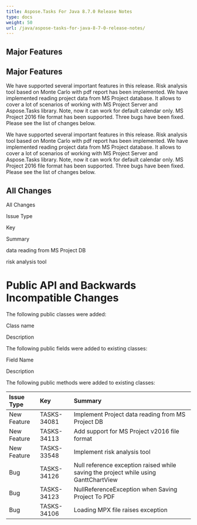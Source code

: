 ```yaml
---
title: Aspose.Tasks For Java 8.7.0 Release Notes
type: docs
weight: 50
url: /java/aspose-tasks-for-java-8-7-0-release-notes/
---
```


## **Major Features**
## **Major Features**
We have supported several important features in this release. Risk 
analysis tool based on Monte Carlo with pdf report has been implemented.
We have implemented reading project data from MS Project database. It 
allows to cover a lot of scenarios of working with MS Project Server 
and Aspose.Tasks library. Note, now it can work for default calendar 
only. MS Project 2016 file format has been supported. Three bugs have 
been fixed. Please see the list of changes below. 

We have supported several important features in this release. Risk 
analysis tool based on Monte Carlo with pdf report has been implemented.
We have implemented reading project data from MS Project database. It 
allows to cover a lot of scenarios of working with MS Project Server 
and Aspose.Tasks library. Note, now it can work for default calendar 
only. MS Project 2016 file format has been supported. Three bugs have 
been fixed. Please see the list of changes below.
## **All Changes**
All Changes

Issue Type

Key

Summary

data reading from MS Project DB

risk analysis tool
# **Public API and Backwards Incompatible Changes**
The following public classes were added:

Class name

Description

The following public fields were added to existing classes:

Field Name

Description

The following public methods were added to existing classes:

|**Issue Type** |**Key** |**Summary** |
| :- | :- | :- |
|New Feature |TASKS-34081 |Implement Project data reading from MS Project DB |
|New Feature |TASKS-34113 |Add support for MS Project v2016 file format |
|New Feature |TASKS-33548 |Implement risk analysis tool |
|Bug |TASKS-34126 |Null reference exception raised while saving the project while using GanttChartView |
|Bug |TASKS-34123 |NullReferenceException when Saving Project To PDF |
|Bug |TASKS-34106 |Loading MPX file raises exception |

